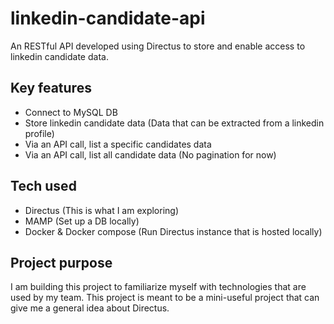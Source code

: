 # linkedin-candidate-api
An RESTful API developed using Directus to store and enable access to linkedin candidate data.

## Key features
- Connect to MySQL DB
- Store linkedin candidate data (Data that can be extracted from a linkedin profile)
- Via an API call, list a specific candidates data
- Via an API call, list all candidate data (No pagination for now)

## Tech used
- Directus (This is what I am exploring)
- MAMP (Set up a DB locally)
- Docker & Docker compose (Run Directus instance that is hosted locally)

## Project purpose
I am building this project to familiarize myself with technologies that are used by my team. This project is meant to be a mini-useful project that can give me a general idea about Directus. 
